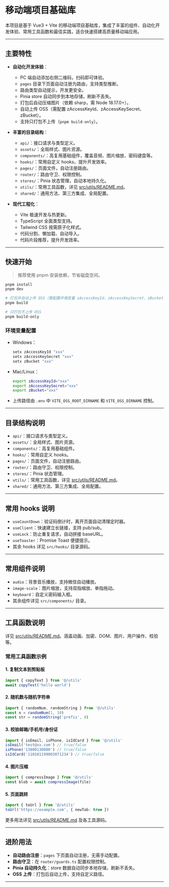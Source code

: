 # 移动端项目基础库

本项目是基于 Vue3 + Vite 的移动端项目基础库，集成了丰富的组件、自动化开发体验、常用工具函数和最佳实践，适合快速搭建高质量移动端应用。

---

## 主要特性

- **自动化开发体验**：

  - PC 端自动添加右侧二维码，扫码即可体验。
  - `pages` 目录下页面自动注册为路由，支持类型推断。
  - 路由类型自动提示，开发更安全。
  - Pinia store 自动同步到本地存储，刷新不丢失。
  - 打包后自动压缩图片（依赖 sharp，需 Node 18.17.0+）。
  - 自动上传 OSS（需配置 zAccessKeyId、zAccessKeySecret、zBucket）。
  - 支持只打包不上传（`pnpm build-only`）。

- **丰富的目录结构**：

  - `api/`：接口请求与类型定义。
  - `assets/`：全局样式、图片资源。
  - `components/`：高复用基础组件，覆盖音频、图片缩放、密码键盘等。
  - `hooks/`：常用自定义 hooks，提升开发效率。
  - `pages/`：页面文件，自动注册路由。
  - `router/`：路由守卫、权限控制。
  - `stores/`：Pinia 状态管理，自动本地持久化。
  - `utils/`：常用工具函数，详见 [src/utils/README.md](src/utils/README.md)。
  - `shared/`：通用方法、第三方集成、全局配置。

- **现代工程化**：
  - Vite 极速开发与热更新。
  - TypeScript 全面类型支持。
  - Tailwind CSS 按需原子化样式。
  - 代码分割、懒加载、自动导入。
  - 代码片段推荐，提升开发效率。

---

## 快速开始

> 推荐使用 pnpm 安装依赖，节省磁盘空间。

```bash
pnpm install
pnpm dev

# 打包并自动上传 OSS（需配置环境变量 zAccessKeyId、zAccessKeySecret、zBucket）
pnpm build

# 只打包不上传 OSS
pnpm build-only
```

### 环境变量配置

- Windows：
  ```powershell
  setx zAccessKeyId "xxx"
  setx zAccessKeySecret "xxx"
  setx zBucket "xxx"
  ```
- Mac/Linux：
  ```bash
  export zAccessKeyId="xxx"
  export zAccessKeySecret="xxx"
  export zBucket="xxx"
  ```
- 上传路径由 `.env` 中 `VITE_OSS_ROOT_DIRNAME` 和 `VITE_OSS_DIRNAME` 控制。

---

## 目录结构说明

- `api/`：接口请求与类型定义。
- `assets/`：全局样式、图片资源。
- `components/`：高复用基础组件。
- `hooks/`：常用自定义 hooks。
- `pages/`：页面文件，自动注册路由。
- `router/`：路由守卫、权限控制。
- `stores/`：Pinia 状态管理。
- `utils/`：常用工具函数，详见 [src/utils/README.md](src/utils/README.md)。
- `shared/`：通用方法、第三方集成、全局配置。

---

## 常用 hooks 说明

- `useCountDown`：验证码倒计时，离开页面自动清理定时器。
- `useClient`：快速建立长链接，支持 pub/sub。
- `useLock`：防止重复请求，自动拼接 baseURL。
- `useToaster`：Promise Toast 便捷提示。
- 其余 hooks 详见 `src/hooks/` 目录源码。

---

## 常用组件说明

- `audio`：背景音乐播放，支持微信自动播放。
- `image-scale`：图片缩放，支持双指缩放、单指拖动。
- `keyboard`：自定义密码输入框。
- 其余组件详见 `src/components/` 目录。

---

## 工具函数说明

详见 [src/utils/README.md](src/utils/README.md)。涵盖动画、加密、DOM、图片、用户操作、校验等。

### 常用工具函数示例

#### 1. 复制文本到剪贴板

```ts
import { copyText } from '@/utils'
await copyText('hello world')
```

#### 2. 随机数与随机字符串

```ts
import { randomNum, randomString } from '@/utils'
const n = randomNum(1, 10)
const str = randomString('prefix', 8)
```

#### 3. 校验邮箱/手机号/身份证

```ts
import { isEmail, isPhone, isIdCard } from '@/utils'
isEmail('test@xx.com') // true/false
isPhone('13800138000') // true/false
isIdCard('110101199003071234') // true/false
```

#### 4. 图片压缩

```ts
import { compressImage } from '@/utils'
const blob = await compressImage(file)
```

#### 5. 页面跳转

```ts
import { toUrl } from '@/utils'
toUrl('https://example.com', { newTab: true })
```

更多用法详见 [src/utils/README.md](src/utils/README.md) 及各工具源码。

---

## 进阶用法

- **自动路由注册**：`pages` 下页面自动注册，无需手动配置。
- **路由守卫**：在 `router/guards.ts` 配置权限控制。
- **Pinia 自动持久化**：store 数据自动同步本地存储，刷新不丢失。
- **OSS 上传**：打包后自动上传，支持自定义路径。

---
